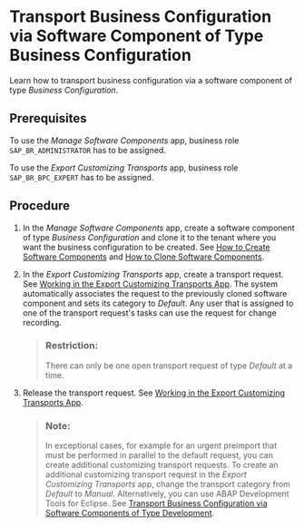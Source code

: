 <!-- loio03a36110d86e4e4c8188e04be76ef02f -->

# Transport Business Configuration via Software Component of Type Business Configuration

Learn how to transport business configuration via a software component of type *Business Configuration*.



<a name="loio03a36110d86e4e4c8188e04be76ef02f__prereq_z3g_5fw_wsb"/>

## Prerequisites

To use the *Manage Software Components* app, business role `SAP_BR_ADMINISTRATOR` has to be assigned.

To use the *Export Customizing Transports* app, business role `SAP_BR_BPC_EXPERT` has to be assigned.



## Procedure

1.  In the *Manage Software Components* app, create a software component of type *Business Configuration* and clone it to the tenant where you want the business configuration to be created. See [How to Create Software Components](../50-administration-and-ops/how-to-create-software-components-67e2f2e.md) and [How to Clone Software Components](../50-administration-and-ops/how-to-clone-software-components-18564c5.md).

2.  In the *Export Customizing Transports* app, create a transport request. See [Working in the Export Customizing Transports App](../50-administration-and-ops/working-in-the-export-customizing-transports-app-cc16fd0.md). The system automatically associates the request to the previously cloned software component and sets its category to *Default*. Any user that is assigned to one of the transport request's tasks can use the request for change recording.

    > ### Restriction:  
    > There can only be one open transport request of type *Default* at a time.

3.  Release the transport request. See [Working in the Export Customizing Transports App](../50-administration-and-ops/working-in-the-export-customizing-transports-app-cc16fd0.md).

    > ### Note:  
    > In exceptional cases, for example for an urgent preimport that must be performed in parallel to the default request, you can create additional customizing transport requests. To create an additional customizing transport request in the *Export Customizing Transports* app, change the transport category from *Default* to *Manual*. Alternatively, you can use ABAP Development Tools for Eclipse. See [Transport Business Configuration via Software Components of Type Development](transport-business-configuration-via-software-components-of-type-development-d801854.md).


